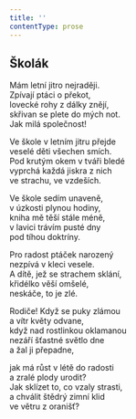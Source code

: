 ```yaml
---
title: ''
contentType: prose
---
```


## Školák

Mám letní jitro nejraději.  
Zpívají ptáci o překot,  
lovecké rohy z dálky znějí,  
skřivan se plete do mých not.  
Jak milá společnost!

Ve škole v letním jitru přejde  
veselé děti všechen smích.  
Pod krutým okem v tváři bledé  
vyprchá každá jiskra z nich  
ve strachu, ve vzdeších.

Ve škole sedím unaveně,  
v úzkosti plynou hodiny,  
kniha mě těší stále méně,  
v lavici trávím pusté dny  
pod tíhou doktríny.

Pro radost ptáček narozený  
nezpívá v kleci vesele.  
A dítě, jež se strachem sklání,  
křidélko věší omšelé,  
neskáče, to je zlé.

Rodiče! Když se puky zlámou  
a vítr květy odvane,  
když nad rostlinkou oklamanou  
nezáří šťastné světlo dne  
a žal ji přepadne,

jak má růst v létě do radosti  
a zralé plody urodit?  
Jak sklízet to, co vzaly strasti,  
a chválit štědrý zimní klid  
ve větru z oranišť?
